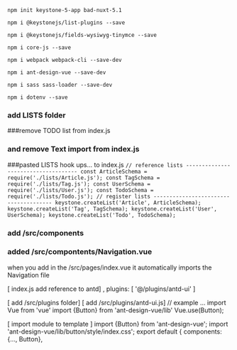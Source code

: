`npm init keystone-5-app bad-nuxt-5.1`

`npm i @keystonejs/list-plugins --save`

`npm i @keystonejs/fields-wysiwyg-tinymce --save`

`npm i core-js --save`

`npm i webpack webpack-cli --save-dev`

`npm i ant-design-vue --save-dev`

`npm i sass sass-loader --save-dev`

`npm i dotenv --save`



### add LISTS folder

###remove TODO list from index.js
### and remove Text import from index.js

###pasted LISTS hook ups... to index.js
`
// reference lists ------------------------------------
const ArticleSchema = require('./lists/Article.js');
const TagSchema = require('./lists/Tag.js');
const UserSchema = require('./lists/User.js');
const TodoSchema = require('./lists/Todo.js');
// register lists --------------------------------------
keystone.createList('Article', ArticleSchema);
keystone.createList('Tag', TagSchema);
keystone.createList('User', UserSchema);
keystone.createList('Todo', TodoSchema);
`



### add /src/components
### added /src/compontents/Navigation.vue
when you add <Navigation /> in the /src/pages/index.vue it automatically imports the Navigation file

[ index.js add reference to antd]
,
plugins: [
'@/plugins/antd-ui'
]

[ add /src/plugins folder]
[ add /src/plugins/antd-ui.js]
// example ...
import Vue from 'vue'
import {Button} from 'ant-design-vue/lib'
Vue.use(Button);

[ import module to template ]
import {Button} from 'ant-design-vue';
import 'ant-design-vue/lib/button/style/index.css';
export default {
components: {..., Button},
